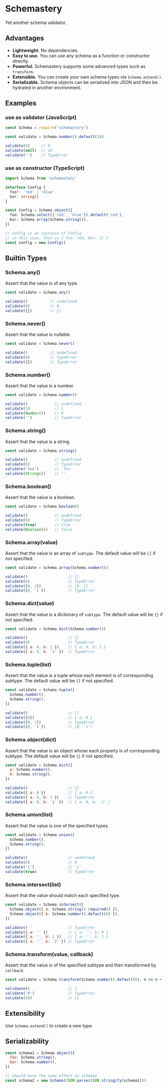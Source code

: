 # Schemastery
 
Yet another schema validator.

## Advantages

- **Lightweight.** No dependencies.
- **Easy to use.** You can use any schema as a function or constructor directly.
- **Powerful.** Schemastery supports some advanced types such as `transform`.
- **Extensible.** You can create your own schema types via `Schema.extend()`.
- **Serializable.** Schema objects can be serialized into JSON and then be hydrated in another environment.

## Examples

### use as validator (JavaScript)

```js
const Schema = require('schemastery')

const validate = Schema.number().default(10)

validate(0)     // 0
validate(null)  // 10
validate('')    // TypeError
```

### use as constructor (TypeScript)

```ts
import Schema from 'schemastery'

interface Config {
  foo?: 'red' | 'blue'
  bar: string[]
}

const Config = Schema.object({
  foo: Schema.select(['red', 'blue']).default('red'),
  bar: Schema.array(Schema.string()),
})

// config is an instance of Config
// in this case, that is { foo: red, bar: [] }
const config = new Config()
```

## Builtin Types

### Schema.any()

Assert that the value is of any type.

```js
const validate = Schema.any()

validate()          // undefined
validate(0)         // 0
validate({})        // {}
```

### Schema.never()

Assert that the value is nullable.

```js
const validate = Schema.never()

validate()          // undefined
validate(0)         // TypeError
validate({})        // TypeError
```

### Schema.number()

Assert that the value is a number.

```js
const validate = Schema.number()

validate()            // undefined
validate(1)           // 1
validate(Number())    // 0
validate('')          // TypeError
```

### Schema.string()

Assert that the value is a string.

```js
const validate = Schema.string()

validate()            // undefined
validate(0)           // TypeError
validate('foo')       // 'foo'
validate(String())    // ''
```

### Schema.boolean()

Assert that the value is a boolean.

```js
const validate = Schema.boolean()

validate()            // undefined
validate(0)           // TypeError
validate(true)        // true
validate(Boolean())   // false
```

### Schema.array(value)

Assert that the value is an array of `subtype`. The default value will be `[]` if not specified.

```js
const validate = Schema.array(Schema.number())

validate()                  // []
validate(0)                 // TypeError
validate([0, 1])            // [0, 1]
validate([0, '1'])          // TypeError
```

### Schema.dict(value)

Assert that the value is a dictionary of `subtype`. The default value will be `{}` if not specified.

```js
const validate = Schema.dict(Schema.number())

validate()                  // {}
validate(0)                 // TypeError
validate({ a: 0, b: 1 })    // { a: 0, b: 1 }
validate({ a: 0, b: '1' })  // TypeError
```

### Schema.tuple(list)

Assert that the value is a tuple whose each element is of corresponding subtype. The default value will be `[]` if not specified.

```js
const validate = Schema.tuple([
  Schema.number(),
  Schema.string(),
])

validate()                  // []
validate([0])               // { a: 0 }
validate([0, 1])            // TypeError
validate([0, '1'])          // [0, '1']
```

### Schema.object(dict)

Assert that the value is an object whose each property is of corresponding subtype. The default value will be `{}` if not specified.

```js
const validate = Schema.dict({
  a: Schema.number(),
  b: Schema.string(),
})

validate()                  // {}
validate({ a: 0 })          // { a: 0 }
validate({ a: 0, b: 1 })    // TypeError
validate({ a: 0, b: '1' })  // { a: 0, b: '1' }
```

### Schema.union(list)

Assert that the value is one of the specified types.

```js
const validate = Schema.union([
  Schema.number(),
  Schema.string(),
])

validate()                  // undefined
validate(0)                 // 0
validate('1')               // '1'
validate(true)              // TypeError
```

### Schema.intersect(list)

Assert that the value should match each specified type.

```js
const validate = Schema.intersect([
  Schema.object({ a: Schema.string().required() }),
  Schema.object({ b: Schema.number().default(0) }),
])

validate()                  // TypeError
validate({ a: '' })         // { a: '', b: 0 }
validate({ a: '', b: 1 })   // { a: '', b: 1 }
validate({ a: '', b: '2' }) // TypeError
```

### Schema.transform(value, callback)

Assert that the value is of the specified subtype and then transformed by `callback`.

```js
const validate = Schema.transform(Schema.number().default(0), n => n + 1)

validaate()                 // 1
validate('0')               // TypeError
validate(10)                // 11
```

## Extensibility

Use `Schema.extend()` to create a new type.

## Serializability

```js
const schema1 = Schema.object({
  foo: Schema.string(),
  bar: Schema.number(),
})

// should have the same effect as schema1
const schema2 = new Schema(JSON.parse(JSON.stringify(schema1)))
```
